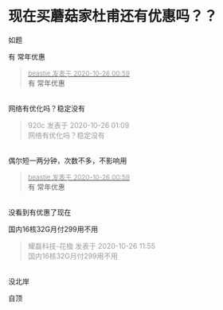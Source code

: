 # 现在买蘑菇家杜甫还有优惠吗？？


如题

有 常年优惠

<div class="quote"><blockquote><font size="2"><a href="https://www.hostloc.com/forum.php?mod=redirect&amp;goto=findpost&amp;pid=9352096&amp;ptid=758426" target="_blank"><font color="#999999">beastie 发表于 2020-10-26 00:59</font></a></font><br />
有 常年优惠</blockquote></div><br />
网络有优化吗？稳定没有

<div class="quote"><blockquote><font color="#999999">920c 发表于 2020-10-26 01:09</font><br />
<font color="#999999">网络有优化吗？稳定没有</font></blockquote></div><br />
偶尔短一两分钟，次数不多，不影响用

<div class="quote"><blockquote><font size="2"><a href="https://www.hostloc.com/forum.php?mod=redirect&amp;goto=findpost&amp;pid=9352096&amp;ptid=758426" target="_blank"><font color="#999999">beastie 发表于 2020-10-26 00:59</font></a></font><br />
有 常年优惠</blockquote></div><br />
没看到有优惠了现在

国内16核32G月付299用不用<img src="static/image/smiley/default/lol.gif" smilieid="12" border="0" alt="" />

<div class="quote"><blockquote><font color="#999999">耀磊科技-花楹 发表于 2020-10-26 11:55</font><br />
<font color="#999999">国内16核32G月付299用不用</font></blockquote></div><br />
没北岸

自顶
